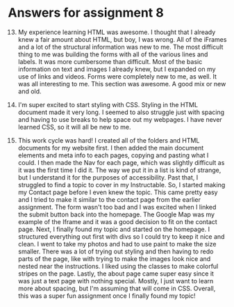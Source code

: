 # Answers for assignment 8

13. My experience learning HTML was awesome. I thought that I already knew a fair amount about HTML, but boy, I was wrong. All of the iFrames and a lot of the structural information was new to me. The most difficult thing to me was building the forms with all of the various lines and labels. It was more cumbersome than difficult. Most of the basic information on text and images I already knew, but I expanded on my use of links and videos. Forms were completely new to me, as well. It was all interesting to me. This section was awesome. A good mix or new and old.

14. I'm super excited to start styling with CSS. Styling in the HTML document made it very long. I seemed to also struggle just with spacing and having to use breaks to help space out my webpages. I have never learned CSS, so it will all be new to me.

15. This work cycle was hard! I created all of the folders and HTML documents for my website first. I then added the main document elements and meta info to each pages, copying and pasting what I could. I then made the Nav for each page, which was slightly difficult as it was the first time I did it. The way we put it in a list is kind of strange, but I understand it for the purposes of accessibility. Past that, I struggled to find a topic to cover in my Instructable. So, I started making my Contact page before I even knew the topic. This came pretty easy and I tried to make it similar to the contact page from the earlier assignment. The form wasn't too bad and I was excited when I linked the submit button back into the homepage. The Google Map was my example of the Iframe and it was a good decision to fit on the contact page. Next, I finally found my topic and started on the homepage. I structured everything out first with divs so I could try to keep it nice and clean. I went to take my photos and had to use paint to make the size smaller. There was a lot of trying out styling and then having to redo parts of the page, like with trying to make the images look nice and nested near the instructions. I liked using the classes to make colorful stripes on the page. Lastly, the about page came super easy since it was just a text page with nothing special. Mostly, I just want to learn more about spacing, but I'm assuming that will come in CSS. Overall, this was a super fun assignment once I finally found my topic!
